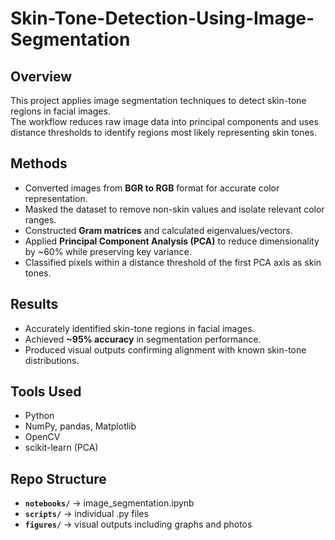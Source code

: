 # Skin-Tone-Detection-Using-Image-Segmentation

## Overview
This project applies image segmentation techniques to detect skin-tone regions in facial images.  
The workflow reduces raw image data into principal components and uses distance thresholds to identify regions most likely representing skin tones.

## Methods
- Converted images from **BGR to RGB** format for accurate color representation.  
- Masked the dataset to remove non-skin values and isolate relevant color ranges.  
- Constructed **Gram matrices** and calculated eigenvalues/vectors.  
- Applied **Principal Component Analysis (PCA)** to reduce dimensionality by ~60% while preserving key variance.  
- Classified pixels within a distance threshold of the first PCA axis as skin tones.  

## Results
- Accurately identified skin-tone regions in facial images.  
- Achieved **~95% accuracy** in segmentation performance.  
- Produced visual outputs confirming alignment with known skin-tone distributions.  

## Tools Used
- Python  
- NumPy, pandas, Matplotlib  
- OpenCV  
- scikit-learn (PCA)  

## Repo Structure
- **`notebooks/`** → image_segmentation.ipynb
- **`scripts/`** → individual .py files  
- **`figures/`** → visual outputs including graphs and photos 
